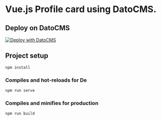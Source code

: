 # Vue.js Profile card using DatoCMS.

## Deploy on DatoCMS

[![Deploy with DatoCMS](https://dashboard.datocms.com/deploy/button.svg)](https://dashboard.datocms.com/deploy?repo=datocms/vuejs-demo)

## Project setup
```
npm install
```

### Compiles and hot-reloads for De
```
npm run serve
```

### Compiles and minifies for production
```
npm run build
```
